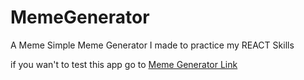 # MemeGenerator

A Meme Simple Meme Generator I made to practice my REACT Skills

if you wan't to test this app go to [Meme Generator Link](https://talvarez2.github.io/MemeGenerator/)
